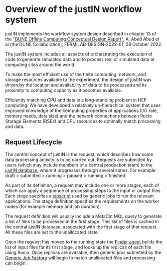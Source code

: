 # Overview of the justIN workflow system

justIN implements the workflow system design described in chapter 13 of the
["DUNE Offline Computing Conceptual Design Report"](https://arxiv.org/abs/2210.15665), 
A. Abed Abud et al (the DUNE Collaboration), FERMILAB-DESIGN-2022-01, 
28 October 2022.

The justIN system includes all aspects of orchestrating the execution 
of code to generate simulated data and to process real or simulated 
data at computing sites around the world.

To make the most efficient use of the finite computing, network, and 
storage resources available to the experiment, the design of 
justIN was driven by the location and availability of data to 
be processed and its proximity to computing capacity as it becomes available. 

Efficiently matching CPU and data is a long-standing problem in 
HEP computing. We have developed 
a relatively un-hierachical system that uses improved knowledge of the 
computing properties of applications (I/O rate, memory needs, data size) 
and the network connections between Rucio Storage Elements (RSEs) and 
CPU resources to optimally match processing and data.

## Request Lifecycle

The central concept of justIN is the request, which 
describes how some data processing activity is to be carried out. Requests 
are submitted by users (which may include members of a central production 
team) to the [justIN database](database.md), where it progresses 
through several states. For example: 
draft > submitted > running > paused > running > finished. 

As part of its definition, a request may include one or more stages, each 
of which can apply a sequence of processing steps to the input or output 
files. Each stage specifies a 
[jobscript](jobscripts.md) used by generic jobs to run 
the relevant applications. The stage definition specifies the requirements on 
the worker nodes (for example memory and job duration).

The request definition will usually include a MetaCat MQL query 
to generate a list of files to be processed in the first stage. This list of 
files is cached in the central justIN database, associated with the 
first stage of that request. All these files are set to the unallocated 
state.

Once the request has moved to the running state the 
[Finder agent](agents.finder.md) builds the list of input files for its first
stage, and looks up the replicas of each file using Rucio. Once replicas are 
available, then generic jobs submitted by the 
[Generic Job Factory](agents.job_factory.md)
will begin to match unallocated files and processing can begin.
